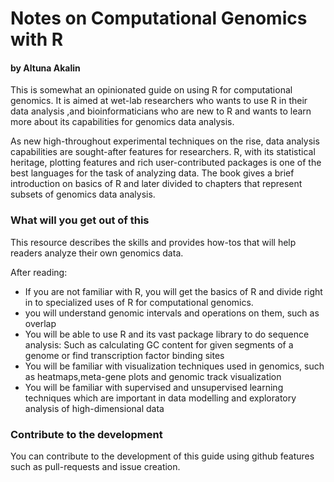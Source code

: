 # Notes on Computational Genomics with R
#### by Altuna Akalin


This is somewhat an opinionated guide on using R for computational genomics. It is aimed at wet-lab researchers who wants to use R in their data analysis ,and bioinformaticians who are new to R and wants to learn more about its capabilities for genomics data analysis.

As new high-throughout experimental techniques on the rise, data analysis capabilities are sought-after features for researchers. R, with its statistical heritage, plotting features and rich user-contributed packages is one of the best languages for the task of analyzing data. The book gives a brief introduction on basics of R and later divided to chapters that represent subsets of genomics data analysis.

### What will you get out of this
This resource describes the skills and provides how-tos that will help readers analyze their own genomics data.

After reading:
* If you are not familiar with R, you will get the basics of R and divide right in to specialized uses of R for computational genomics.
* you will understand genomic intervals and operations on them, such as overlap
* You will be able to use R and its vast package library to do sequence analysis: Such as calculating GC content for given segments of a genome or find transcription factor binding sites
* You will be familiar with visualization techniques used in genomics, such as heatmaps,meta-gene plots and genomic track visualization
* You will be familiar with supervised and unsupervised learning techniques which are important in data modelling and exploratory analysis of high-dimensional data



### Contribute to the development
You can contribute to the development of this guide using github features such as pull-requests and issue creation.




